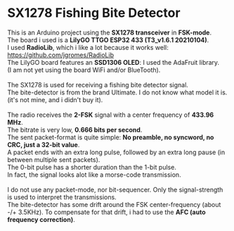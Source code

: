 # SX1278 Fishing Bite Detector
This is an Arduino project using the **SX1278 transceiver** in **FSK-mode**.<br>
The board i used is a **LilyGO TTGO ESP32 433 (T3_v1.6.1 20210104)**.<br>
I used **RadioLib**, which i like a lot because it works well: https://github.com/jgromes/RadioLib<br>
The LilyGO board features an **SSD1306 OLED**: I used the AdaFruit library.<br>
(I am not yet using the board WiFi and/or BlueTooth).<br>
<br>
The SX1278 is used for receiving a fishing bite detector signal.<br>
The bite-detector is from the brand Ultimate. I do not know what model it is. (it's not mine, and i didn't buy it).<br>
<br>
The radio receives the **2-FSK** signal with a center frequency of **433.96 MHz**.<br>
The bitrate is very low, **0.666 bits per second**.<br>
The sent packet-format is quite simple: **No preamble, no syncword, no CRC, just a 32-bit value**.<br>
A packet ends with an extra long pulse, followed by an extra long pause (in between multiple sent packets).<br>
The 0-bit pulse has a shorter duration than the 1-bit pulse.<br>
In fact, the signal looks alot like a morse-code transmission.<br>
<br>
I do not use any packet-mode, nor bit-sequencer. Only the signal-strength is used to interpret the transmissions.<br>
The bite-detector has some drift around the FSK center-frequency (about -/+ 3.5KHz). To compensate for that drift, i had to use the **AFC (auto frequency correction)**.<br>
